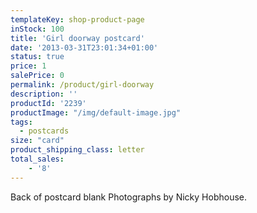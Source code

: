 ```yaml
---
templateKey: shop-product-page
inStock: 100
title: 'Girl doorway postcard'
date: '2013-03-31T23:01:34+01:00'
status: true
price: 1
salePrice: 0
permalink: /product/girl-doorway
description: ''
productId: '2239'
productImage: "/img/default-image.jpg"
tags:
  - postcards
size: "card"
product_shipping_class: letter
total_sales:
    - '8'
---
```

Back of postcard blank Photographs by Nicky Hobhouse.